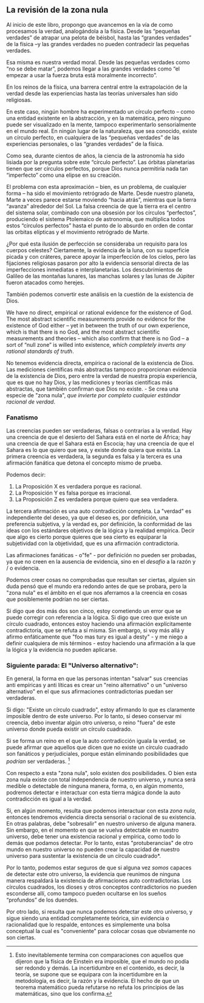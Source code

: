 ## La revisión de la zona nula 

Al inicio de este libro, propongo que avancemos en la vía de como procesamos la verdad, analogándola a la física. Desde las “pequeñas verdades” de atrapar una pelota de béisbol, hasta las “grandes verdades” de la física –y las grandes verdades no pueden contradecir las pequeñas verdades.


Esa misma es nuestra verdad moral. Desde las pequeñas verdades como “no se debe matar”, podemos llegar a las grandes verdades como “el empezar a usar la fuerza bruta está moralmente incorrecto”.


En los reinos de la física, una barrera central entre la extrapolación de la verdad desde las experiencias hasta las teorías universales han sido religiosas.


En este caso, ningún hombre ha experimentado un círculo perfecto – como una entidad existente en la abstracción, y en la matemática, pero ninguno puede ser visualizado en la mente, tampoco experimentarlo sensorialmente en el mundo real. En ningún lugar de la naturaleza, que sea conocido, existe un círculo perfecto, en cualquiera de las “pequeñas verdades” de las experiencias personales, o las “grandes verdades” de la física.


Como sea, durante cientos de años, la ciencia de la astronomía ha sido lisiada por la pregunta sobre este “círculo perfecto”. Las órbitas planetarias tienen que ser círculos perfectos, porque Dios nunca permitiría nada tan “imperfecto” como una elipse en su creación.

El problema con esta aproximación – bien, es un problema, de cualquier forma – ha sido el movimiento retrógrado de Marte. Desde nuestro planeta, Marte a veces parece estarse moviendo “hacia atrás”, mientras que la tierra “avanza” alrededor del Sol. La falsa creencia de que la tierra era el centro del sistema solar, combinado con una obsesión por los círculos “perfectos”, produciendo el sistema Ptolemaico de astronomía, que multiplica todos estos “círculos perfectos” hasta el punto de lo absurdo en orden de contar las orbitas elípticas y el movimiento retrógrado de Marte.

¿Por qué esta ilusión de perfección se consideraba un requisito para los cuerpos celestes? Ciertamente, la evidencia de la luna, con su superficie picada y con cráteres, parece apoyar la imperfección de los cielos, pero las fijaciones religiosas pasaron por alto la evidencia sensorial directa de las imperfecciones inmediatas e interplanetarias. Los descubrimientos de Galileo de las montañas lunares, las manchas solares y las lunas de Júpiter fueron atacados como herejes.

También podemos convertir este análisis en la cuestión de la existencia de Dios.

We have no direct, empirical or rational evidence for the existence of God. The most abstract scientific measurements provide no evidence for the existence of God either – yet in between the truth of our own experience, which is that there is no God, and the most abstract scientific measurements and theories – which also confirm that there is no God – a sort of “null zone” is willed into existence, *which completely inverts any rational standards of truth*.

No tenemos evidencia directa, empírica o racional de la existencia de Dios. Las mediciones científicas más abstractas tampoco proporcionan evidencia de la existencia de Dios, pero entre la verdad de nuestra propia experiencia, que es que no hay Dios, y las mediciones y teorías científicas más abstractas, que también confirman que Dios no existe. - Se crea una especie de "zona nula", *que invierte por completo cualquier estándar racional de verdad*.

### Fanatismo

Las creencias pueden ser verdaderas, falsas o contrarias a la verdad. Hay una creencia de que el desierto del Sahara está en el norte de África; hay una creencia de que el Sahara está en Escocia; hay una creencia de que el Sahara es lo que quiero que sea, y existe donde quiera que exista. La primera creencia es verdadera, la segunda es falsa y la tercera es una afirmación fanática que detona el concepto mismo de prueba.

Podemos decir:

1. La Proposición X es verdadera porque es racional.
2. La Proposición Y es falsa porque es irracional.
3. La Proposición Z es verdadera porque quiero que sea verdadera.

La tercera afirmación es una auto contradicción completa. La "verdad" es independiente del deseo, ya que el deseo es, por definición, una preferencia subjetiva, y la verdad es, por definición, la conformidad de las ideas con los estándares objetivos de la lógica y la realidad empírica. Decir que algo es cierto porque quieres que sea cierto es equiparar la subjetividad con la objetividad, que es una afirmación contradictoria.

Las afirmaciones fanáticas - o"fe" - por definición no pueden ser probadas, ya que no creen en la ausencia de evidencia, sino en el *desafío* a la razón y / o evidencia.

Podemos creer cosas no comprobadas que resultan ser ciertas, alguien sin duda pensó que el mundo era redondo antes de que se probara, pero la "zona nula" es el ámbito en el que nos aferramos a la creencia en cosas que posiblemente podrían no ser ciertas.

Si digo que dos más dos son cinco, estoy cometiendo un error que se puede corregir con referencia a la lógica. Si digo que creo que existe un círculo cuadrado, entonces estoy haciendo una afirmación explícitamente contradictoria, que se refuta a sí misma. Sin embargo, si voy más allá y afirmo enfáticamente que "foo mas tury es igual a desty" - y me niego a definir cualquiera de mis términos - estoy haciendo una afirmación a la que la lógica y la evidencia no pueden aplicarse.

### Siguiente parada: El "Universo alternativo":

En general, la forma en que las personas intentan "salvar" sus creencias anti empíricas y anti líticas es crear un "reino alternativo" o un "universo alternativo" en el que sus afirmaciones contradictorias puedan ser verdaderas.

Si digo: "Existe un círculo cuadrado", estoy afirmando lo que es claramente imposible dentro de este universo. Por lo tanto, si deseo conservar mi creencia, debo inventar algún otro universo, o reino "fuera" de este universo donde pueda existir un círculo cuadrado.

Si se forma un reino en el que la auto contradicción iguala la verdad, se puede afirmar que aquellos que dicen que no existe un círculo cuadrado son fanáticos y perjudiciales, porque están eliminando posibilidades que *podrían* ser verdaderas. [^1]


Con respecto a esta "zona nula", solo existen dos posibilidades. O bien esta zona nula existe con total independencia de nuestro universo, y nunca será medible o detectable de ninguna manera, forma, o, en algún momento, podremos detectar e interactuar con esta tierra mágica donde la auto contradicción es igual a la verdad.


Si, en algún momento, resulta que podemos interactuar con esta *zona nula*, entonces tendremos evidencia directa sensorial o racional 
de su existencia. En otras palabras, debe "sobresalir" en nuestro universo de alguna manera. Sin embargo, en el momento en que se vuelva detectable en nuestro universo, debe tener una existencia racional y empírica, como todo lo demás que podamos detectar. Por lo tanto, estas "protuberancias" de otro mundo en nuestro universo no pueden crear la capacidad de nuestro universo para sustentar la existencia de un círculo cuadrado*.


Por lo tanto, podemos estar seguros de que si alguna vez *somos* capaces de detectar este otro universo, la evidencia que reunimos de ninguna manera respaldará la existencia de afirmaciones auto contradictorias. Los círculos cuadrados, los dioses y otros conceptos contradictorios no pueden esconderse allí, como tampoco pueden ocultarse en los sueños “profundos” de los duendes.


Por otro lado, si resulta que nunca podemos detectar este otro universo, y sigue siendo una entidad completamente teórica, sin evidencia o racionalidad que lo respalde, entonces es simplemente una bolsa conceptual la cual es "conveniente" para colocar cosas que obviamente no son ciertas. 

[^1]:  Esto inevitablemente termina con comparaciones con aquellos que dijeron que la física de Einstein era imposible, que el mundo no podía ser redondo y demás. La incertidumbre en el contenido, es decir, la teoría, se supone que se equipara con la incertidumbre en la metodología, es decir, la razón y la evidencia. El hecho de que un teorema matemático pueda refutarse no refuta los principios de las matemáticas, sino que los confirma.
